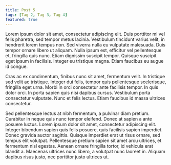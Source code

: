 ```yaml
---
title: Post 5
tags: [Tag 2, Tag 3, Tag 4]
featured: true
---
```


Lorem ipsum dolor sit amet, consectetur adipiscing elit. Duis porttitor mi vel felis pharetra, sed tempor metus lacinia. Vestibulum tincidunt varius velit, in hendrerit lorem tempus non. Sed viverra nulla eu vulputate malesuada. Duis tempor ornare libero ut aliquam. Nulla ipsum est, efficitur vel pellentesque et, fringilla quis nunc. Etiam dignissim suscipit tempor. Quisque suscipit eget ipsum in facilisis. Integer eu tristique magna. Etiam faucibus eu augue id congue.

Cras ac ex condimentum, finibus nunc sit amet, fermentum velit. In tristique sed velit ac tristique. Integer dui felis, tempor quis pellentesque scelerisque, fringilla eget urna. Morbi in orci consectetur ante facilisis tempor. In quis dolor orci. In porta sapien quis nisi dapibus cursus. Vestibulum porta consectetur vulputate. Nunc et felis lectus. Etiam faucibus id massa ultrices consectetur.

Sed pellentesque lectus at nibh fermentum, a pulvinar diam pretium. Curabitur in neque quis nunc tempor eleifend. Donec at sapien a ante posuere luctus. Lorem ipsum dolor sit amet, consectetur adipiscing elit. Integer bibendum sapien quis felis posuere, quis facilisis sapien imperdiet. Donec gravida auctor sagittis. Quisque imperdiet erat ut risus ornare, sed tempus elit volutpat. Pellentesque pretium sapien sit amet arcu ultrices, et fermentum nisl egestas. Aenean ornare fringilla tortor, id vehicula erat blandit a. Maecenas ultrices nunc libero, a volutpat nunc laoreet in. Aliquam dapibus risus justo, nec porttitor justo ultrices ut.